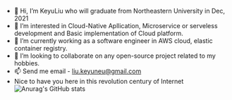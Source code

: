 - 👋 Hi, I’m KeyuLiu who will graduate from Northeastern University in Dec, 2021
- 👀 I’m interested in Cloud-Native Apllication, Microservice or serveless development and Basic implementation of Cloud platform.
- 🌱 I’m currently working as a software engineer in AWS cloud, elastic container registry.
- 💞️ I’m looking to collaborate on any open-source project related to my hobbies.
- 📫 Send me email - liu.keyuneu@gmail.com
- Nice to have you here in this revolution century of Internet
![Anurag's GitHub stats](https://github-readme-stats.vercel.app/api?count_private=true&username=KeyuLiu-NEU&hide=stars,issues&show_icons=true&theme=synthwave)
<!---
KeyuLiu-NEU/KeyuLiu-NEU is a ✨ special ✨ repository because its `README.md` (this file) appears on your GitHub profile.
You can click the Preview link to take a look at your changes.
--->
